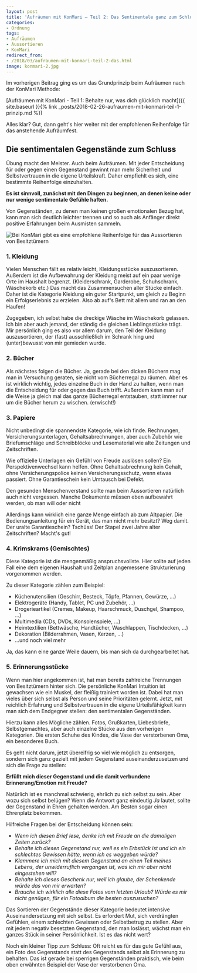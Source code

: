 ```yaml
---
layout: post
title: 'Aufräumen mit KonMari – Teil 2: Das Sentimentale ganz zum Schluss'
categories:
- Ordnung
tags:
- Aufräumen
- Aussortieren
- KonMari
redirect_from:
- /2018/03/aufraumen-mit-konmari-teil-2-das.html
image: konmari-2.jpg
---
```


Im vorherigen Beitrag ging es um das Grundprinzip beim Aufräumen
nach der KonMari Methode:

[Aufräumen mit KonMari - Teil 1: Behalte nur, was dich glücklich macht]({{ site.baseurl }}{% link _posts/2018-02-26-aufraumen-mit-konmari-teil-1-prinzip.md %})

Alles klar? Gut, dann geht's hier weiter mit der empfohlenen
Reihenfolge für das anstehende Aufräumfest.

## Die sentimentalen Gegenstände zum Schluss

Übung macht den Meister. Auch beim Aufräumen. Mit jeder Entscheidung für
oder gegen einen Gegenstand gewinnt man mehr Sicherheit und
Selbstvertrauen in die eigene Urteilskraft. Daher empfiehlt es sich,
eine bestimmte Reihenfolge einzuhalten.

**Es ist sinnvoll, zunächst mit den Dingen zu beginnen, an denen keine
oder nur wenige sentimentale Gefühle haften.**

Von Gegenständen, zu denen man keinen großen emotionalen Bezug hat, kann
man sich deutlich leichter trennen und so auch als Anfänger direkt
positive Erfahrungen beim Ausmisten sammeln.

![Bei KonMari gibt es eine empfohlene Reihenfolge für das Aussortieren von Besitztümern]({{site.baseurl}}/assets/img/posts/konmari-2.jpg)

### 1. Kleidung

Vielen Menschen fällt es relativ leicht, Kleidungsstücke auszusortieren.
Außerdem ist die Aufbewahrung der Kleidung meist auf ein paar wenige
Orte im Haushalt begrenzt. (Kleiderschrank, Garderobe, Schuhschrank,
Wäschekorb etc.) Das macht das Zusammensuchen aller Stücke einfach.
Daher ist die Kategorie Kleidung ein guter Startpunkt, um gleich zu
Beginn ein Erfolgserlebnis zu erzielen. Also ab auf's Bett mit allem
und ran an den Haufen!

Zugegeben, ich selbst habe die dreckige Wäsche im Wäschekorb gelassen.
Ich bin aber auch jemand, der ständig die gleichen Lieblingsstücke
trägt. Mir persönlich ging es also vor allem darum, den Teil der
Kleidung auszusortieren, der (fast) ausschließlich im Schrank hing und
(unter)bewusst von mir gemieden wurde.

### 2. Bücher

Als nächstes folgen die Bücher. Ja, gerade bei den dicken Büchern mag
man in Versuchung geraten, sie nicht vom Bücherregal zu räumen. Aber es
ist wirklich wichtig, jedes einzelne Buch in der Hand zu halten, wenn
man die Entscheidung für oder gegen das Buch trifft. Außerdem kann man
auf die Weise ja gleich mal das ganze Bücherregal entstauben, statt
immer nur um die Bücher herum zu wischen. (erwischt!)

### 3. Papiere

Nicht unbedingt die spannendste Kategorie, wie ich finde.
Rechnungen, Versicherungsunterlagen, Gehaltsabrechnungen, aber auch
Zubehör wie Briefumschläge und Schreibblöcke und Lesematerial wie alte
Zeitungen und Zeitschriften.

Wie offizielle Unterlagen ein Gefühl von Freude auslösen sollen? Ein
Perspektivenwechsel kann helfen. Ohne Gehaltsabrechnung kein Gehalt,
ohne Versicherungspolice keinen Versicherungsschutz, wenn etwas
passiert. Ohne Garantieschein kein Umtausch bei Defekt.

Den gesunden Menschenverstand sollte man beim Aussortieren natürlich
auch nicht vergessen. Manche Dokumente müssen eben aufbewahrt werden, ob
man will oder nicht

Allerdings kann wirklich eine ganze Menge einfach ab zum Altpapier.
Die Bedienungsanleitung für ein Gerät, das man nicht mehr besitzt? Weg
damit. Der uralte Garantieschein? Tschüss! Der Stapel zwei Jahre alter
Zeitschriften? Macht's gut!

### 4. Krimskrams (Gemischtes)

Diese Kategorie ist die mengenmäßig anspruchsvollste. Hier sollte auf
jeden Fall eine dem eigenen Haushalt und Zeitplan angemessene
Strukturierung vorgenommen werden.

Zu dieser Kategorie zählen zum Beispiel:

-   Küchenutensilien (Geschirr, Besteck, Töpfe, Pfannen, Gewürze, ...)
-   Elektrogeräte (Handy, Tablet, PC und Zubehör, ...)
-   Drogerieartikel (Cremes, Makeup, Haarschmuck, Duschgel, Shampoo,
    ...)
-   Multimedia (CDs, DVDs, Konsolenspiele, ...)
-   Heimtextilien (Bettwäsche, Handtücher, Waschlappen, Tischdecken,
    ...)
-   Dekoration (Bilderrahmen, Vasen, Kerzen, ...)
-   ...und noch viel mehr

Ja, das kann eine ganze Weile dauern, bis man sich da durchgearbeitet
hat.

### 5. Erinnerungsstücke

Wenn man hier angekommen ist, hat man bereits zahlreiche Trennungen von
Besitztümern hinter sich. Die persönliche KonMari Intuition ist
gewachsen wie ein Muskel, der fleißig trainiert worden ist. Dabei hat
man vieles über sich selbst als Person und seine Prioritäten gelernt.
Jetzt, mit reichlich Erfahrung und Selbstvertrauen in die eigene
Urteilsfähigkeit kann man sich dem Endgegner stellen: den sentimentalen
Gegenständen.

Hierzu kann alles Mögliche zählen. Fotos, Grußkarten, Liebesbriefe,
Selbstgemachtes, aber auch einzelne Stücke aus den vorherigen
Kategorien. Die ersten Schuhe des Kindes, die Vase der verstorbenen Oma,
ein besonderes Buch.

Es geht nicht darum, jetzt übereifrig so viel wie möglich zu entsorgen,
sondern sich ganz gezielt mit jedem Gegenstand auseinanderzusetzen und
sich die Frage zu stellen:

**Erfüllt mich dieser Gegenstand und die damit verbundene
Erinnerung/Emotion mit Freude?**

Natürlich ist es manchmal schwierig, ehrlich zu sich selbst zu sein.
Aber wozu sich selbst belügen? Wenn die Antwort ganz eindeutig *Ja*
lautet, sollte der Gegenstand in Ehren gehalten werden. Am Besten sogar
einen Ehrenplatz bekommen.

Hilfreiche Fragen bei der Entscheidung können sein:

-   *Wenn ich diesen Brief lese, denke ich mit Freude an die damaligen
    Zeiten zurück?*
-   *Behalte ich diesen Gegenstand nur, weil es ein Erbstück ist und ich
    ein schlechtes Gewissen hätte, wenn ich es weggeben würde?*
-   *Klammere ich mich mit diesem Gegenstand an einen Teil meines
    Lebens, der unwiderruflich vergangen ist, was ich mir aber nicht
    eingestehen will?*
-   *Behalte ich dieses Geschenk nur, weil ich glaube, der Schenkende
    würde das von mir erwarten?*
-   *Brauche ich wirklich alle diese Fotos vom letzten Urlaub? Würde es
    mir nicht genügen, für ein Fotoalbum die besten auszusuchen?*

Das Sortieren der Gegenstände dieser Kategorie bedeutet intensive
Auseinandersetzung mit sich selbst. Es erfordert Mut, sich verdrängten
Gefühlen, einem schlechten Gewissen oder Selbstbetrug zu stellen. Aber
mit jedem negativ besetzten Gegenstand, den man loslässt, wächst man ein
ganzes Stück in seiner Persönlichkeit. Ist es das nicht wert?

Noch ein kleiner Tipp zum Schluss: Oft reicht es für das gute Gefühl
aus, ein Foto des Gegenstands statt des Gegenstands selbst als
Erinnerung zu behalten. Das ist gerade bei sperrigen Gegenständen
praktisch, wie beim oben erwähnten Beispiel der Vase der verstorbenen
Oma.
